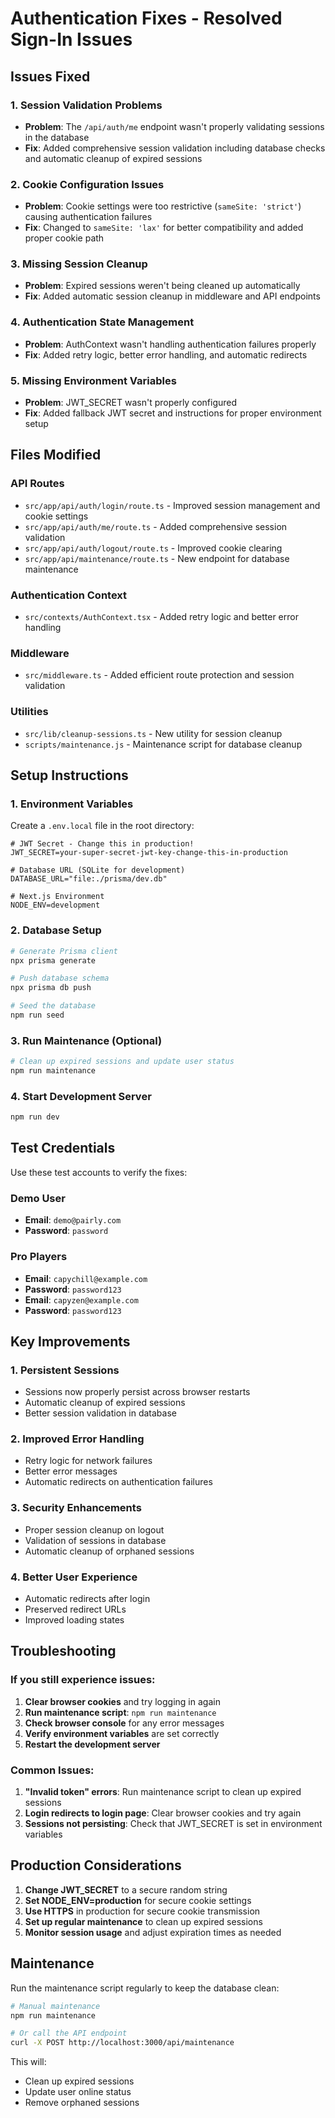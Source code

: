 # Authentication Fixes - Resolved Sign-In Issues

## Issues Fixed

### 1. **Session Validation Problems**
- **Problem**: The `/api/auth/me` endpoint wasn't properly validating sessions in the database
- **Fix**: Added comprehensive session validation including database checks and automatic cleanup of expired sessions

### 2. **Cookie Configuration Issues**
- **Problem**: Cookie settings were too restrictive (`sameSite: 'strict'`) causing authentication failures
- **Fix**: Changed to `sameSite: 'lax'` for better compatibility and added proper cookie path

### 3. **Missing Session Cleanup**
- **Problem**: Expired sessions weren't being cleaned up automatically
- **Fix**: Added automatic session cleanup in middleware and API endpoints

### 4. **Authentication State Management**
- **Problem**: AuthContext wasn't handling authentication failures properly
- **Fix**: Added retry logic, better error handling, and automatic redirects

### 5. **Missing Environment Variables**
- **Problem**: JWT_SECRET wasn't properly configured
- **Fix**: Added fallback JWT secret and instructions for proper environment setup

## Files Modified

### API Routes
- `src/app/api/auth/login/route.ts` - Improved session management and cookie settings
- `src/app/api/auth/me/route.ts` - Added comprehensive session validation
- `src/app/api/auth/logout/route.ts` - Improved cookie clearing
- `src/app/api/maintenance/route.ts` - New endpoint for database maintenance

### Authentication Context
- `src/contexts/AuthContext.tsx` - Added retry logic and better error handling

### Middleware
- `src/middleware.ts` - Added efficient route protection and session validation

### Utilities
- `src/lib/cleanup-sessions.ts` - New utility for session cleanup
- `scripts/maintenance.js` - Maintenance script for database cleanup

## Setup Instructions

### 1. Environment Variables
Create a `.env.local` file in the root directory:

```env
# JWT Secret - Change this in production!
JWT_SECRET=your-super-secret-jwt-key-change-this-in-production

# Database URL (SQLite for development)
DATABASE_URL="file:./prisma/dev.db"

# Next.js Environment
NODE_ENV=development
```

### 2. Database Setup
```bash
# Generate Prisma client
npx prisma generate

# Push database schema
npx prisma db push

# Seed the database
npm run seed
```

### 3. Run Maintenance (Optional)
```bash
# Clean up expired sessions and update user status
npm run maintenance
```

### 4. Start Development Server
```bash
npm run dev
```

## Test Credentials

Use these test accounts to verify the fixes:

### Demo User
- **Email**: `demo@pairly.com`
- **Password**: `password`

### Pro Players
- **Email**: `capychill@example.com`
- **Password**: `password123`
- **Email**: `capyzen@example.com`
- **Password**: `password123`

## Key Improvements

### 1. **Persistent Sessions**
- Sessions now properly persist across browser restarts
- Automatic cleanup of expired sessions
- Better session validation in database

### 2. **Improved Error Handling**
- Retry logic for network failures
- Better error messages
- Automatic redirects on authentication failures

### 3. **Security Enhancements**
- Proper session cleanup on logout
- Validation of sessions in database
- Automatic cleanup of orphaned sessions

### 4. **Better User Experience**
- Automatic redirects after login
- Preserved redirect URLs
- Improved loading states

## Troubleshooting

### If you still experience issues:

1. **Clear browser cookies** and try logging in again
2. **Run maintenance script**: `npm run maintenance`
3. **Check browser console** for any error messages
4. **Verify environment variables** are set correctly
5. **Restart the development server**

### Common Issues:

1. **"Invalid token" errors**: Run maintenance script to clean up expired sessions
2. **Login redirects to login page**: Clear browser cookies and try again
3. **Sessions not persisting**: Check that JWT_SECRET is set in environment variables

## Production Considerations

1. **Change JWT_SECRET** to a secure random string
2. **Set NODE_ENV=production** for secure cookie settings
3. **Use HTTPS** in production for secure cookie transmission
4. **Set up regular maintenance** to clean up expired sessions
5. **Monitor session usage** and adjust expiration times as needed

## Maintenance

Run the maintenance script regularly to keep the database clean:

```bash
# Manual maintenance
npm run maintenance

# Or call the API endpoint
curl -X POST http://localhost:3000/api/maintenance
```

This will:
- Clean up expired sessions
- Update user online status
- Remove orphaned sessions 
